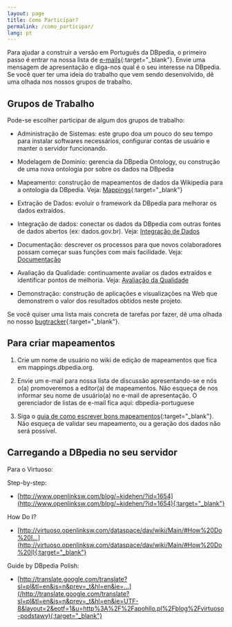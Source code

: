 ```yaml
---
layout: page
title: Como Participar?
permalink: /como_participar/
lang: pt
---
```


Para ajudar a construir a versão em Português da DBpedia, o primeiro passo é entrar na nossa lista de [e-mails](https://lists.sourceforge.net/lists/listinfo/dbpedia-portuguese){:target="_blank"}. Envie uma mensagem de apresentação e diga-nos qual é o seu interesse na DBpedia. Se você quer ter uma ideia do trabalho que vem sendo desenvolvido, dê uma olhada nos nossos grupos de trabalho.

## Grupos de Trabalho

Pode-se escolher participar de algum dos grupos de trabalho:

* Administração de Sistemas: este grupo doa um pouco do seu tempo para instalar softwares necessários, configurar contas de usuário e manter o servidor funcionando.

* Modelagem de Domínio: gerencia da DBpedia Ontology, ou construção de uma nova ontologia por sobre os dados na DBpedia

* Mapeamento: construção de mapeamentos de dados da Wikipedia para a ontologia da DBpedia. Veja: [Mappings](http://mappings.dbpedia.org/){:target="_blank"}

* Extração de Dados: evoluir o framework da DBpedia para melhorar os dados extraídos.

* Integração de dados: conectar os dados da DBpedia com outras fontes de dados abertos (ex: dados.gov.br). Veja: [Integração de Dados](integracao)

* Documentação: descrever os processos para que novos colaboradores possam começar suas funções com mais facilidade. Veja: [Documentação](documentacao)

* Avaliação da Qualidade: continuamente avaliar os dados extraídos e identificar pontos de melhoria. Veja: [Avaliação da Qualidade](qualidade)

* Demonstração: construção de aplicações e visualizações na Web que demonstrem o valor dos resultados obtidos neste projeto.


Se você quiser uma lista mais concreta de tarefas por fazer, dê uma olhada no nosso [bugtracker](https://github.com/dbpedia-pt/dbpedia-pt.github.io/issues){:target="_blank"}.

## Para criar mapeamentos

1. Crie um nome de usuário no wiki de edição de mapeamentos que fica em mappings.dbpedia.org.

2. Envie um e-mail para nossa lista de discussão apresentando-se e nós o(a) promoveremos a editor(a) de mapeamentos. Não esqueça de nos informar seu nome de usuário(a) no e-mail de apresentação. O gerenciador de listas de e-mail fica aqui: dbpedia-portuguese

3. Siga o [guia de como escrever bons mapeamentos](http://mappings.dbpedia.org/index.php/Mapping_Guide){:target="_blank"}. Não esqueça de validar seu mapeamento, ou a geração dos dados não será possível.

## Carregando a DBpedia no seu servidor

Para o Virtuoso:

Step-by-step:

* [http://www.openlinksw.com/blog/~kidehen/?id=1654](http://www.openlinksw.com/blog/~kidehen/?id=1654){:target="_blank"}

How Do I?

* [http://virtuoso.openlinksw.com/dataspace/dav/wiki/Main/#How%20Do%20I...](http://virtuoso.openlinksw.com/dataspace/dav/wiki/Main/#How%20Do%20I){:target="_blank"}


Guide by DBpedia Polish:

* [http://translate.google.com/translate?sl=pl&tl=en&js=n&prev=_t&hl=en&ie=...](/http://translate.google.com/translate?sl=pl&tl=en&js=n&prev=_t&hl=en&ie=UTF-8&layout=2&eotf=1&u=http%3A%2F%2Fapohllo.pl%2Fblog%2Fvirtuoso-podstawy){:target="_blank"}

